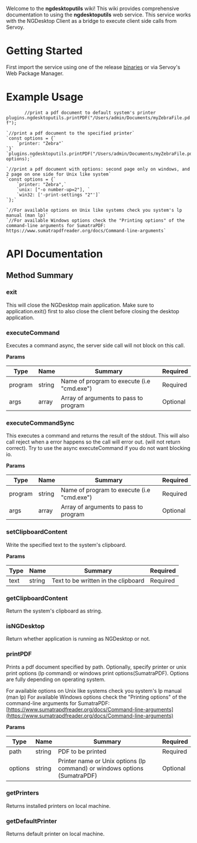 Welcome to the **ngdesktoputils** wiki! This wiki provides comprehensive documentation to using the **ngdesktoputils** web service. This service works with the NGDesktop Client as a bridge to execute client side calls from Servoy.


# Getting Started
First import the service using one of the release [binaries](https://github.com/Servoy/ngdesktoputils/releases) or via Servoy's Web Package Manager.

# Example Usage

`        //print a pdf document to default system's printer `
	`plugins.ngdesktoputils.printPDF("/Users/admin/Documents/myZebraFile.pdf");`

	`//print a pdf document to the specified printer`
	`const options = {`
	    `printer: "Zebra"`
	`}`
	`plugins.ngdesktoputils.printPDF("/Users/admin/Documents/myZebraFile.pdf", options);`

	`//print a pdf document with options: second page only on windows, and 2 page on one side for Unix like system`
	`const options = {`
	    `printer: "Zebra",`
	    `unix: ["-o number-up=2"], `
	    `win32: ['-print-settings "2"']`
	`};`

	`//For available options on Unix like systems check you system's lp manual (man lp)`
	`//For available Windows options check the "Printing options" of the command-line arguments for SumatraPDF: https://www.sumatrapdfreader.org/docs/Command-line-arguments`

# API Documentation 

## Method Summary
### exit
This will close the NGDesktop main application. Make sure to application.exit() first to also close the client before closing the desktop application.

### executeCommand
Executes a command async, the server side call will not block on this call.

**Params**

Type | Name | Summary | Required
--- | --- | --- | ---
program | string | Name of program to execute (i.e "cmd.exe") | Required
args | array | Array of arguments to pass to program | Optional

### executeCommandSync
This executes a command and returns the result of the stdout. This will also call reject when a error happens so the call will error out. (will not return correct). Try to use the async executeCommand if you do not want blocking io.

**Params**

Type | Name | Summary | Required
--- | --- | --- | ---
program | string | Name of program to execute (i.e "cmd.exe") | Required
args | array | Array of arguments to pass to program | Optional

### setClipboardContent
Write the specified text to the system's clipboard.

**Params**

Type | Name | Summary | Required
--- | --- | --- | ---
text | string | Text to be written in the clipboard | Required

### getClipboardContent
Return the system's clipboard as string.

### isNGDesktop
Return whether application is running as NGDesktop or not.

### printPDF
Prints a pdf document specified by path. Optionally, specify printer or unix print options (lp command) or windows print options(SumatraPDF).
Options are fully depending on operating system.

For available options on Unix like systems check you system's lp manual (man lp)
For available Windows options check the "Printing options" of the command-line arguments for SumatraPDF: [https://www.sumatrapdfreader.org/docs/Command-line-arguments](https://www.sumatrapdfreader.org/docs/Command-line-arguments)

**Params**

Type | Name | Summary | Required
--- | --- | --- | ---
path | string | PDF to be printed | Required
options | string | Printer name or Unix options (lp command) or windows options (SumatraPDF) | Optional

### getPrinters
Returns installed printers on local machine.

### getDefaultPrinter
Returns default printer on local machine.






